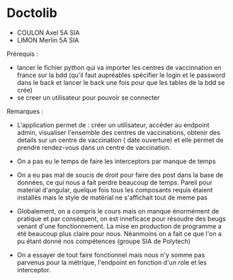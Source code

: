 # Doctolib
- COULON Axel 5A SIA 
- LIMON Merlin 5A SIA

Prérequis : 
- lancer le fichier python qui va importer les centres de vaccinnation en france sur la bdd (qu'il faut aupréables spécifier le login et le password dans le back et lancer le back une fois pour que les tables de la bdd se crée)
- se creer un utilisateur pour pouvoir se connecter


Remarques :

- L'application permet de : créer un utilisateur, accéder au endpoint admin, visualiser l'ensemble des centres de vaccinations, obtenir des details sur un centre de vaccination ( date ouverture) et elle permet de prendre rendez-vous dans un centre de vaccination.

- On a pas eu le temps de faire les interceptors par manque de temps 

- On a eu pas mal de soucis de droit pour faire des post dans la base de données, ce qui nous a fait perdre beaucoup de temps. Pareil pour material d'angular, quelque fois tous les composants requis étaient installés mais le style de matérial ne s'affichait tout de meme pas

- Globalement, on a compris le cours mais on manque énormément de pratique et par conséquent, on est inneficace pour résoudre des beugs venant d'une fonctionnement. 
La mise en production de programme a été beaucoup plus claire pour nous. Néanmoins on a fait ce que l'on a pu étant donné nos compétences (groupe SIA de Polytech) 

- On a essayer de tout faire fonctionnel mais nous n'y somme pas parvenus pour la métrique, l'endpoint en fonction d'un role et les interceptor. 




